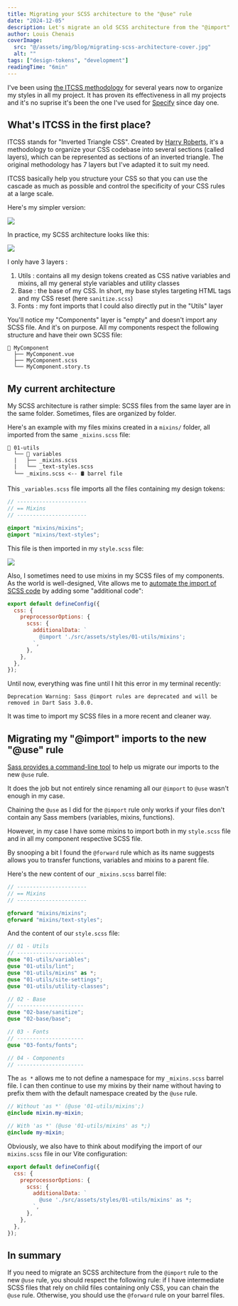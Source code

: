 ```yaml
---
title: Migrating your SCSS architecture to the "@use" rule
date: "2024-12-05"
description: Let's migrate an old SCSS architecture from the "@import" rule to the new "@use" rule
author: Louis Chenais
coverImage:
  src: "@/assets/img/blog/migrating-scss-architecture-cover.jpg"
  alt: ""
tags: ["design-tokens", "development"]
readingTime: "6min"
---
```


I've been using [the ITCSS methodology](https://www.xfive.co/blog/itcss-scalable-maintainable-css-architecture/) for several years now to organize my styles in all my project. It has proven its effectiveness in all my projects and it's no suprise it's been the one I've used for [Specify](https://www.specifyapp.com) since day one.

## What's ITCSS in the first place?

ITCSS stands for "Inverted Triangle CSS". Created by [Harry Roberts](https://www.csswizardry.com), it's a methodology to organize your CSS codebase into several sections (called layers), which can be represented as sections of an inverted triangle. The original methodology has 7 layers but I've adapted it to suit my need.

ITCSS basically help you structure your CSS so that you can use the cascade as much as possible and control the specificity of your CSS rules at a large scale.

Here's my simpler version:

![](@/assets/img/blog/itcss-dark.jpg)

In practice, my SCSS architecture looks like this:

![](@/assets/img/blog/my-scss-architecture-inspired-by-itcss.jpg)

I only have 3 layers :

1. Utils : contains all my design tokens created as CSS native variables and mixins, all my general style variables and utility classes
2. Base : the base of my CSS. In short, my base styles targeting HTML tags and my CSS reset (here `sanitize.scss`)
3. Fonts : my font imports that I could also directly put in the "Utils" layer

You'll notice my "Components" layer is "empty" and doesn't import any SCSS file. And it's on purpose. All my components respect the following structure and have their own SCSS file:

```
📁 MyComponent
  ├── MyComponent.vue
  ├── MyComponent.scss
  └── MyComponent.story.ts
```

## My current architecture

My SCSS architecture is rather simple: SCSS files from the same layer are in the same folder. Sometimes, files are organized by folder.

Here's an example with my files mixins created in a `mixins/` folder, all imported from the same `_mixins.scss` file:

```
📁 01-utils
  └── 📁 variables
  |   ├── _mixins.scss
  |   └── _text-styles.scss
  └── _mixins.scss <-- 🛢️ barrel file
```

This `_variables.scss` file imports all the files containing my design tokens:

```scss
// ----------------------
// == Mixins
// ----------------------

@import "mixins/mixins";
@import "mixins/text-styles";
```

This file is then imported in my `style.scss` file:

![](@/assets/img/blog/mixins-imported-in-scss-architecture.jpg)

Also, I sometimes need to use mixins in my SCSS files of my components. As the world is well-designed, Vite allows me to [automate the import of SCSS code](https://vite.dev/config/shared-options#css-preprocessoroptions-extension-additionaldata) by adding some "additional code":

```js
export default defineConfig({
  css: {
    preprocessorOptions: {
      scss: {
        additionalData: `
          @import './src/assets/styles/01-utils/mixins';
        `,
      },
    },
  },
});
```

Until now, everything was fine until I hit this error in my terminal recently:

```
Deprecation Warning: Sass @import rules are deprecated and will be removed in Dart Sass 3.0.0.
```

It was time to import my SCSS files in a more recent and cleaner way.

## Migrating my "@import" imports to the new "@use" rule

[Sass provides a command-line tool](https://sass-lang.com/documentation/breaking-changes/import/#automatic-migration) to help us migrate our imports to the new `@use` rule.

It does the job but not entirely since renaming all our `@import` to `@use` wasn't enough in my case.

Chaining the `@use` as I did for the `@import` rule only works if your files don't contain any Sass members (variables, mixins, functions).

However, in my case I have some mixins to import both in my `style.scss` file and in all my component respective SCSS file.

By snooping a bit I found the `@forward` rule which as its name suggests allows you to transfer functions, variables and mixins to a parent file.

Here's the new content of our `_mixins.scss` barrel file:

```scss
// ----------------------
// == Mixins
// ----------------------

@forward "mixins/mixins";
@forward "mixins/text-styles";
```

And the content of our `style.scss` file:

```scss
// 01 - Utils
// ---------------------
@use "01-utils/variables";
@use "01-utils/lint";
@use "01-utils/mixins" as *;
@use "01-utils/site-settings";
@use "01-utils/utility-classes";

// 02 - Base
// ---------------------
@use "02-base/sanitize";
@use "02-base/base";

// 03 - Fonts
// ---------------------
@use "03-fonts/fonts";

// 04 - Components
// ---------------------
```

The `as *` allows me to not define a namespace for my `_mixins.scss` barrel file. I can then continue to use my mixins by their name without having to prefix them with the default namespace created by the `@use` rule.

```scss
// Without 'as *' (@use '01-utils/mixins';)
@include mixin.my-mixin;

// With 'as *' (@use '01-utils/mixins' as *;)
@include my-mixin;
```

Obviously, we also have to think about modifying the import of our `mixins.scss` file in our Vite configuration:

```js
export default defineConfig({
  css: {
    preprocessorOptions: {
      scss: {
        additionalData: `
          @use './src/assets/styles/01-utils/mixins' as *;
        `,
      },
    },
  },
});
```

## In summary

If you need to migrate an SCSS architecture from the `@import` rule to the new `@use` rule, you should respect the following rule: if I have intermediate SCSS files that rely on child files containing only CSS, you can chain the `@use` rule. Otherwise, you should use the `@forward` rule on your barrel files.
